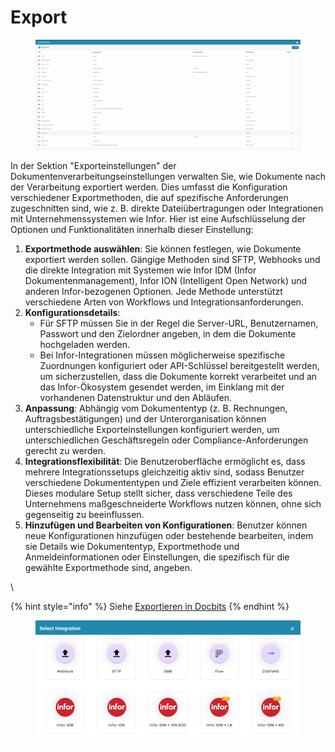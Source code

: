 # Export

<figure><img src="../../../.gitbook/assets/Bildschirmfoto 2024-05-08 um 11.51.28.png" alt=""><figcaption></figcaption></figure>

In der Sektion "Exporteinstellungen" der Dokumentenverarbeitungseinstellungen verwalten Sie, wie Dokumente nach der Verarbeitung exportiert werden. Dies umfasst die Konfiguration verschiedener Exportmethoden, die auf spezifische Anforderungen zugeschnitten sind, wie z. B. direkte Dateiübertragungen oder Integrationen mit Unternehmenssystemen wie Infor. Hier ist eine Aufschlüsselung der Optionen und Funktionalitäten innerhalb dieser Einstellung:

1. **Exportmethode auswählen**: Sie können festlegen, wie Dokumente exportiert werden sollen. Gängige Methoden sind SFTP, Webhooks und die direkte Integration mit Systemen wie Infor IDM (Infor Dokumentenmanagement), Infor ION (Intelligent Open Network) und anderen Infor-bezogenen Optionen. Jede Methode unterstützt verschiedene Arten von Workflows und Integrationsanforderungen.
2. **Konfigurationsdetails**:
   * Für SFTP müssen Sie in der Regel die Server-URL, Benutzernamen, Passwort und den Zielordner angeben, in dem die Dokumente hochgeladen werden.
   * Bei Infor-Integrationen müssen möglicherweise spezifische Zuordnungen konfiguriert oder API-Schlüssel bereitgestellt werden, um sicherzustellen, dass die Dokumente korrekt verarbeitet und an das Infor-Ökosystem gesendet werden, im Einklang mit der vorhandenen Datenstruktur und den Abläufen.
3. **Anpassung**: Abhängig vom Dokumententyp (z. B. Rechnungen, Auftragsbestätigungen) und der Unterorganisation können unterschiedliche Exporteinstellungen konfiguriert werden, um unterschiedlichen Geschäftsregeln oder Compliance-Anforderungen gerecht zu werden.
4. **Integrationsflexibilität**: Die Benutzeroberfläche ermöglicht es, dass mehrere Integrationssetups gleichzeitig aktiv sind, sodass Benutzer verschiedene Dokumententypen und Ziele effizient verarbeiten können. Dieses modulare Setup stellt sicher, dass verschiedene Teile des Unternehmens maßgeschneiderte Workflows nutzen können, ohne sich gegenseitig zu beeinflussen.
5. **Hinzufügen und Bearbeiten von Konfigurationen**: Benutzer können neue Konfigurationen hinzufügen oder bestehende bearbeiten, indem sie Details wie Dokumententyp, Exportmethode und Anmeldeinformationen oder Einstellungen, die spezifisch für die gewählte Exportmethode sind, angeben.

\

{% hint style="info" %}
Siehe [Exportieren in Docbits](../../setup/exporting-in-docbits/)
{% endhint %}

<figure><img src="../../../.gitbook/assets/Bildschirmfoto 2024-05-08 um 11.52.00.png" alt=""><figcaption></figcaption></figure>
